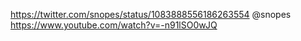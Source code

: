 https://twitter.com/snopes/status/1083888556186263554 @snopes https://www.youtube.com/watch?v=-n91lSO0wJQ